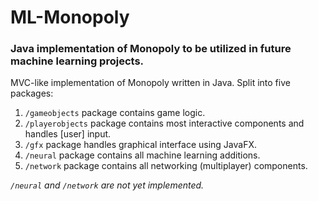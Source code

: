 # ML-Monopoly
### Java implementation of Monopoly to be utilized in future machine learning projects.

MVC-like implementation of Monopoly written in Java. Split into five packages:

1) `/gameobjects` package contains game logic.
2) `/playerobjects` package contains most interactive components and handles \[user\] input.
3) `/gfx` package handles graphical interface using JavaFX.
4) `/neural` package contains all machine learning additions.
5) `/network` package contains all networking (multiplayer) components.

*`/neural` and `/network` are not yet implemented.*